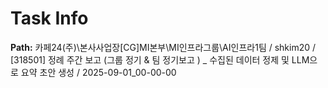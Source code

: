 # Task Info

**Path:** 카페24(주)\본사사업장\[CG]MI본부\MI인프라그룹\AI인프라1팀 / shkim20 / [318501] 정례 주간 보고 (그룹 정기 & 팀 정기보고 ) _ 수집된 데이터 정제 및 LLM으로 요약 초안 생성 / 2025-09-01_00-00-00

